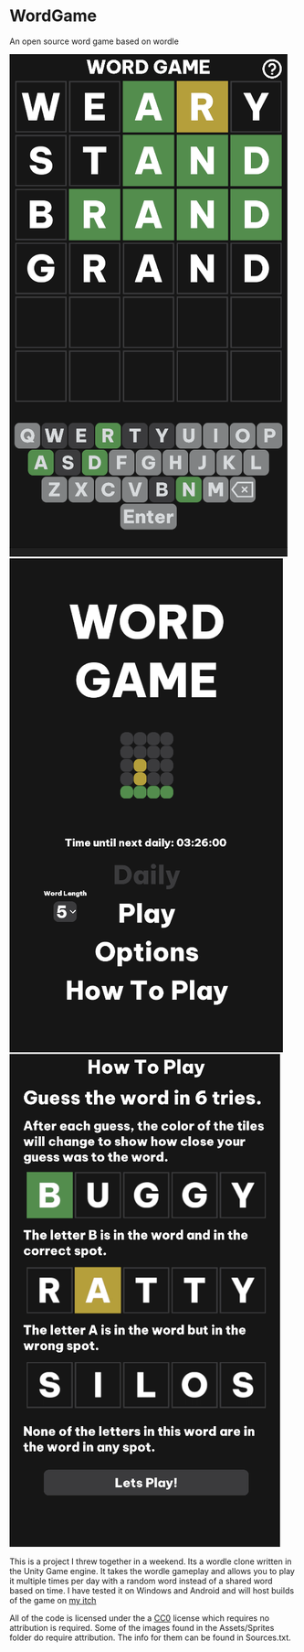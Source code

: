 # WordGame
An open source word game based on wordle

![alt text](Screens/key.png)
![alt text](Screens/mainmenu.PNG) 
![alt text](Screens/tutorial.png) 


This is a project I threw together in a weekend. Its a wordle clone written in the Unity Game engine. It takes the wordle gameplay and allows you to play it multiple times per day with a random word instead of a shared word based on time. I have tested it on Windows and Android and will host builds of the game on [my itch](https://josfeld.itch.io/word-game)


All of the code is licensed under the a [CC0](https://creativecommons.org/share-your-work/public-domain/cc0/) license which requires no attribution is required. Some of the images found in the Assets/Sprites folder do require attribution. The info for them can be found in Sources.txt.

